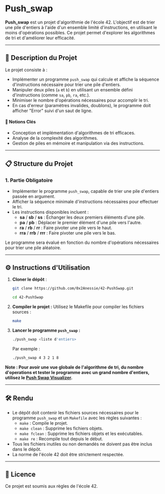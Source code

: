 # Push_swap

**Push_swap** est un projet d'algorithmie de l'école 42. L'objectif est de trier une pile d'entiers à l'aide d'un ensemble limité d'instructions, en utilisant le moins d'opérations possibles. Ce projet permet d'explorer les algorithmes de tri et d'améliorer leur efficacité.

---

## 📝 Description du Projet

Le projet consiste à :

- Implémenter un programme `push_swap` qui calcule et affiche la séquence d'instructions nécessaire pour trier une pile d'entiers.
- Manipuler deux piles (`a` et `b`) en utilisant un ensemble défini d'instructions (comme `sa`, `pb`, `ra`, etc.).
- Minimiser le nombre d'opérations nécessaires pour accomplir le tri.
- En cas d'erreur (paramètres invalides, doublons), le programme doit afficher "Error" suivi d'un saut de ligne.

#### 🔑 Notions Clés

- Conception et implémentation d'algorithmes de tri efficaces.
- Analyse de la complexité des algorithmes.
- Gestion de piles en mémoire et manipulation via des instructions.

---

## 📋 Structure du Projet

### 1. Partie Obligatoire

- Implémenter le programme `push_swap`, capable de trier une pile d'entiers passée en argument.
- Afficher la séquence minimale d'instructions nécessaires pour effectuer le tri.
- Les instructions disponibles incluent :
  - **sa** / **sb** / **ss** : Échanger les deux premiers éléments d'une pile.
  - **pa** / **pb** : Déplacer le premier élément d'une pile vers l'autre.
  - **ra** / **rb** / **rr** : Faire pivoter une pile vers le haut.
  - **rra** / **rrb** / **rrr** : Faire pivoter une pile vers le bas.

Le programme sera évalué en fonction du nombre d'opérations nécessaires pour trier une pile aléatoire.

---

## ⚙️ Instructions d'Utilisation

1. **Cloner le dépôt** :  
   ```bash
   git clone https://github.com/0x2Anessie/42-PushSwap.git
   ```
   ```bash
   cd 42-PushSwap
   ```

2. **Compiler le projet :**
   Utilisez le Makefile pour compiler les fichiers sources :
   ```bash
   make
   ```

4. **Lancer le programme `push_swap` :**
   ```bash
   ./push_swap <liste d'entiers>
   ```

   Par exemple :
   ```bash
   ./push_swap 4 3 2 1 8
   ```

**Note : Pour avoir une vue globale de l'algorithme de tri, du nombre d'operations et tester le programme avec un grand nombre d'entiers, utilisez le [Push Swap Visualizer](https://github.com/o-reo/push_swap_visualizer).**

---

## 🛠️ Rendu

- Le dépôt doit contenir les fichiers sources nécessaires pour le programme `push_swap` et un `Makefile` avec les règles suivantes :
  - `make` : Compile le projet.
  - `make clean` : Supprime les fichiers objets.
  - `make fclean` : Supprime les fichiers objets et les exécutables.
  - `make re` : Recompile tout depuis le début.
- Tous les fichiers inutiles ou non demandés ne doivent pas être inclus dans le dépôt.
- La norme de l'école 42 doit être strictement respectée.

---

## 📜 Licence

Ce projet est soumis aux règles de l'école 42.

